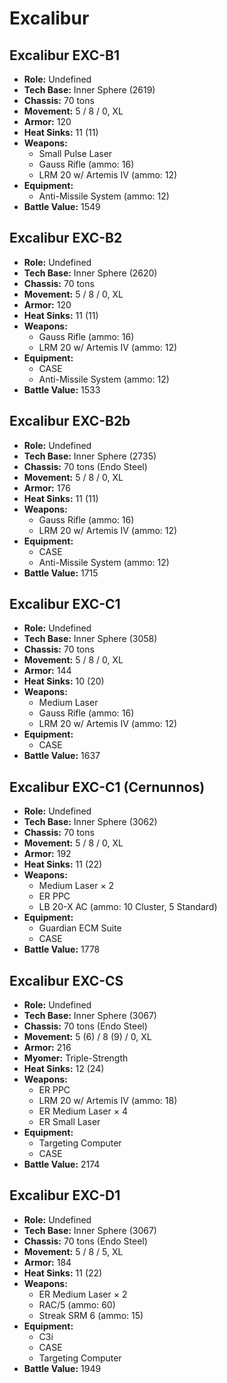# Excalibur
## Excalibur EXC-B1
- **Role:** Undefined
- **Tech Base:** Inner Sphere (2619)
- **Chassis:** 70 tons
- **Movement:** 5 / 8 / 0, XL
- **Armor:** 120
- **Heat Sinks:** 11 (11)
- **Weapons:**
  - Small Pulse Laser
  - Gauss Rifle (ammo: 16)
  - LRM 20 w/ Artemis IV (ammo: 12)
- **Equipment:**
  - Anti-Missile System (ammo: 12)
- **Battle Value:** 1549

## Excalibur EXC-B2
- **Role:** Undefined
- **Tech Base:** Inner Sphere (2620)
- **Chassis:** 70 tons
- **Movement:** 5 / 8 / 0, XL
- **Armor:** 120
- **Heat Sinks:** 11 (11)
- **Weapons:**
  - Gauss Rifle (ammo: 16)
  - LRM 20 w/ Artemis IV (ammo: 12)
- **Equipment:**
  - CASE
  - Anti-Missile System (ammo: 12)
- **Battle Value:** 1533

## Excalibur EXC-B2b
- **Role:** Undefined
- **Tech Base:** Inner Sphere (2735)
- **Chassis:** 70 tons (Endo Steel)
- **Movement:** 5 / 8 / 0, XL
- **Armor:** 176
- **Heat Sinks:** 11 (11)
- **Weapons:**
  - Gauss Rifle (ammo: 16)
  - LRM 20 w/ Artemis IV (ammo: 12)
- **Equipment:**
  - CASE
  - Anti-Missile System (ammo: 12)
- **Battle Value:** 1715

## Excalibur EXC-C1
- **Role:** Undefined
- **Tech Base:** Inner Sphere (3058)
- **Chassis:** 70 tons
- **Movement:** 5 / 8 / 0, XL
- **Armor:** 144
- **Heat Sinks:** 10 (20)
- **Weapons:**
  - Medium Laser
  - Gauss Rifle (ammo: 16)
  - LRM 20 w/ Artemis IV (ammo: 12)
- **Equipment:**
  - CASE
- **Battle Value:** 1637

## Excalibur EXC-C1 (Cernunnos)
- **Role:** Undefined
- **Tech Base:** Inner Sphere (3062)
- **Chassis:** 70 tons
- **Movement:** 5 / 8 / 0, XL
- **Armor:** 192
- **Heat Sinks:** 11 (22)
- **Weapons:**
  - Medium Laser × 2
  - ER PPC
  - LB 20-X AC (ammo: 10 Cluster, 5 Standard)
- **Equipment:**
  - Guardian ECM Suite
  - CASE
- **Battle Value:** 1778

## Excalibur EXC-CS
- **Role:** Undefined
- **Tech Base:** Inner Sphere (3067)
- **Chassis:** 70 tons (Endo Steel)
- **Movement:** 5 (6) / 8 (9) / 0, XL
- **Armor:** 216
- **Myomer:** Triple-Strength
- **Heat Sinks:** 12 (24)
- **Weapons:**
  - ER PPC
  - LRM 20 w/ Artemis IV (ammo: 18)
  - ER Medium Laser × 4
  - ER Small Laser
- **Equipment:**
  - Targeting Computer
  - CASE
- **Battle Value:** 2174

## Excalibur EXC-D1
- **Role:** Undefined
- **Tech Base:** Inner Sphere (3067)
- **Chassis:** 70 tons (Endo Steel)
- **Movement:** 5 / 8 / 5, XL
- **Armor:** 184
- **Heat Sinks:** 11 (22)
- **Weapons:**
  - ER Medium Laser × 2
  - RAC/5 (ammo: 60)
  - Streak SRM 6 (ammo: 15)
- **Equipment:**
  - C3i
  - CASE
  - Targeting Computer
- **Battle Value:** 1949

